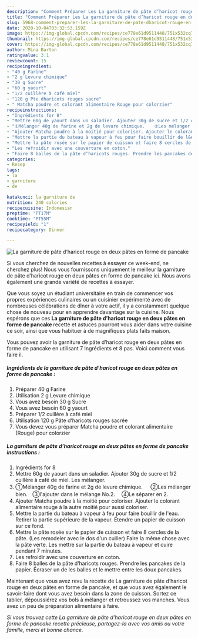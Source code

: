 ```yaml
---
description: "Comment Préparer Les La garniture de pâte d’haricot rouge en deux pâtes en forme de pancake"
title: "Comment Préparer Les La garniture de pâte d’haricot rouge en deux pâtes en forme de pancake"
slug: 5968-comment-preparer-les-la-garniture-de-pate-dharicot-rouge-en-deux-pates-en-forme-de-pancake
date: 2020-10-04T03:32:53.159Z
image: https://img-global.cpcdn.com/recipes/ce778e61d9511448/751x532cq70/la-garniture-de-pate-dharicot-rouge-en-deux-pates-en-forme-de-pancake-photo-principale-de-la-recette.jpg
thumbnail: https://img-global.cpcdn.com/recipes/ce778e61d9511448/751x532cq70/la-garniture-de-pate-dharicot-rouge-en-deux-pates-en-forme-de-pancake-photo-principale-de-la-recette.jpg
cover: https://img-global.cpcdn.com/recipes/ce778e61d9511448/751x532cq70/la-garniture-de-pate-dharicot-rouge-en-deux-pates-en-forme-de-pancake-photo-principale-de-la-recette.jpg
author: Mina Barton
ratingvalue: 3.1
reviewcount: 15
recipeingredient:
- "40 g Farine"
- "2 g Levure chimique"
- "30 g Sucre"
- "60 g yaourt"
- "1/2 cuillère à café miel"
- "120 g Pte dharicots rouges sacre"
- " Matcha poudre et colorant alimentaire Rouge pour colorzier"
recipeinstructions:
- "Ingrédients for 8"
- "Mettre 60g de yaourt dans un saladier. Ajouter 30g de sucre et 1/2 cuillère à café de miel. Les mélanger."
- "①Mélanger 40g de farine et 2g de levure chimique. 　 ②Les mélanger bien.　③l&#39;ajouter dans le mélange No.2.　 ④Le séparer en 2."
- "Ajouter Matcha poudre à la moitié pour coloriser. Ajouter le colorant alimentaire rouge à la autre moitié pour aussi coloriser."
- "Mettre la partie du bateau à vapeur à feu pour faire bouillir de l&#39;eau. Retirer la partie supérieure de la vapeur. Étendre un papier de cuisson sur ce fond."
- "Mettre la pâte rosée sur le papier de cuisson et faire 8 cercles de la pâte. (Les remodeler avec le dos d&#39;un cuiller) Faire la même chose avec la pâte verte. Les mettre sur la partie du bateau à vapeur et cuire pendant 7 minutes."
- "Les refroidir avec une couverture en coton."
- "Faire 8 balles de la pâte d‘haricots rouges. Prendre les pancakes de la papier. Écraser un de les balles et le mettre entre les doux pancakes."
categories:
- Resep
tags:
- la
- garniture
- de

katakunci: la garniture de 
nutrition: 240 calories
recipecuisine: Indonesian
preptime: "PT17M"
cooktime: "PT55M"
recipeyield: "1"
recipecategory: Dinner

---
```



![La garniture de pâte d’haricot rouge en deux pâtes en forme de pancake](https://img-global.cpcdn.com/recipes/ce778e61d9511448/751x532cq70/la-garniture-de-pate-dharicot-rouge-en-deux-pates-en-forme-de-pancake-photo-principale-de-la-recette.jpg)

Si vous cherchez de nouvelles recettes à essayer ce week-end, ne cherchez plus! Nous vous fournissons uniquement le meilleur la garniture de pâte d’haricot rouge en deux pâtes en forme de pancake ici. Nous avons également une grande variété de recettes à essayer.

Que vous soyez un étudiant universitaire en train de commencer vos propres expériences culinaires ou un cuisinier expérimenté avec de nombreuses célébrations de dîner à votre actif, il y a constamment quelque chose de nouveau pour en apprendre davantage sur la cuisine. Nous espérons que ces <strong> La garniture de pâte d’haricot rouge en deux pâtes en forme de pancake </strong> recette et astuces pourront vous aider dans votre cuisine ce soir, ainsi que vous habituer à de magnifiques plats faits maison.

<!--inarticleads1-->

Vous pouvez avoir la garniture de pâte d’haricot rouge en deux pâtes en forme de pancake en utilisant 7 Ingrédients et 8 pas. Voici comment vous faire il.

##### Ingrédients de la garniture de pâte d’haricot rouge en deux pâtes en forme de pancake :

1. Préparer 40 g Farine
1. Utilisation 2 g Levure chimique
1. Vous avez besoin 30 g Sucre
1. Vous avez besoin 60 g yaourt
1. Préparer 1/2 cuillère à café miel
1. Utilisation 120 g Pâte d‘haricots rouges sacrée
1. Vous devez vous préparer  Matcha poudre et colorant alimentaire (Rouge) pour colorzier




<!--inarticleads2-->

##### La garniture de pâte d’haricot rouge en deux pâtes en forme de pancake instructions :

1. Ingrédients for 8
1. Mettre 60g de yaourt dans un saladier. Ajouter 30g de sucre et 1/2 cuillère à café de miel. Les mélanger.
1. ①Mélanger 40g de farine et 2g de levure chimique. 　 ②Les mélanger bien.　③l&#39;ajouter dans le mélange No.2.　 ④Le séparer en 2.
1. Ajouter Matcha poudre à la moitié pour coloriser. Ajouter le colorant alimentaire rouge à la autre moitié pour aussi coloriser.
1. Mettre la partie du bateau à vapeur à feu pour faire bouillir de l&#39;eau. Retirer la partie supérieure de la vapeur. Étendre un papier de cuisson sur ce fond.
1. Mettre la pâte rosée sur le papier de cuisson et faire 8 cercles de la pâte. (Les remodeler avec le dos d&#39;un cuiller) Faire la même chose avec la pâte verte. Les mettre sur la partie du bateau à vapeur et cuire pendant 7 minutes.
1. Les refroidir avec une couverture en coton.
1. Faire 8 balles de la pâte d‘haricots rouges. Prendre les pancakes de la papier. Écraser un de les balles et le mettre entre les doux pancakes.




<!--inarticleads1-->

<p>
Maintenant que vous avez revu la recette de La garniture de pâte d’haricot rouge en deux pâtes en forme de pancake, et que vous avez également le savoir-faire dont vous avez besoin dans la zone de cuisson. Sortez ce tablier, dépoussiérez vos bols à mélanger et retroussez vos manches. Vous avez un peu de préparation alimentaire à faire.
</p>

<p>
<i>Si vous trouvez cette La garniture de pâte d’haricot rouge en deux pâtes en forme de pancake recette précieuse, partagez-la avec vos amis ou votre famille, merci et bonne chance.</i>
</p>
